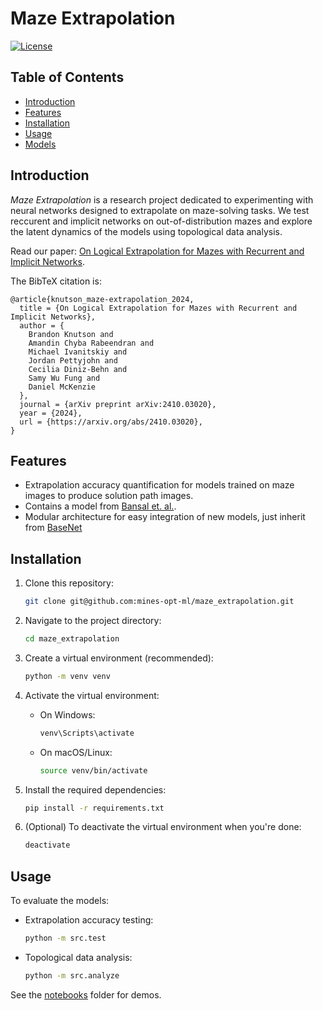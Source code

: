 # Maze Extrapolation

[![License](https://img.shields.io/badge/license-MIT-blue.svg)](LICENSE)

## Table of Contents
- [Introduction](#introduction)
- [Features](#features)
- [Installation](#installation)
- [Usage](#usage)
- [Models](#models)
<!-- - [Contributing](#contributing)
- [License](#license)
- [Acknowledgments](#acknowledgments) -->

## Introduction

*Maze Extrapolation* is a research project dedicated to experimenting with neural networks designed to extrapolate on maze-solving tasks. We test reccurent and implicit networks on out-of-distribution mazes and explore the latent dynamics of the models using topological data analysis.

Read our paper: [On Logical Extrapolation for Mazes with Recurrent and Implicit Networks](https://arxiv.org/abs/2410.03020).

The BibTeX citation is:

    @article{knutson_maze-extrapolation_2024,
      title = {On Logical Extrapolation for Mazes with Recurrent and Implicit Networks},
      author = {
        Brandon Knutson and 
        Amandin Chyba Rabeendran and 
        Michael Ivanitskiy and 
        Jordan Pettyjohn and 
        Cecilia Diniz-Behn and 
        Samy Wu Fung and 
        Daniel McKenzie
      },
      journal = {arXiv preprint arXiv:2410.03020},
      year = {2024},
      url = {https://arxiv.org/abs/2410.03020},
    }

## Features
- Extrapolation accuracy quantification for models trained on maze images to produce solution path images.
- Contains a model from [Bansal et. al.](https://github.com/aks2203/deep-thinking).
- Modular architecture for easy integration of new models, just inherit from [BaseNet](src/models/base_net.py.)

## Installation
1. Clone this repository:
    ```bash
    git clone git@github.com:mines-opt-ml/maze_extrapolation.git
    ```
2. Navigate to the project directory:
    ```bash
    cd maze_extrapolation
    ```
3. Create a virtual environment (recommended):
    ```bash
    python -m venv venv
    ```
4. Activate the virtual environment:
   - On Windows:
     ```bash
     venv\Scripts\activate
     ```
   - On macOS/Linux:
     ```bash
     source venv/bin/activate
     ```
5. Install the required dependencies:
    ```bash
    pip install -r requirements.txt
    ```

6. (Optional) To deactivate the virtual environment when you're done:
    ```bash
    deactivate
    ```

## Usage
To evaluate the models:
   - Extrapolation accuracy testing:
     ```bash
     python -m src.test
     ```
   - Topological data analysis:
     ```bash
     python -m src.analyze

See the [notebooks](/notebooks/) folder for demos.